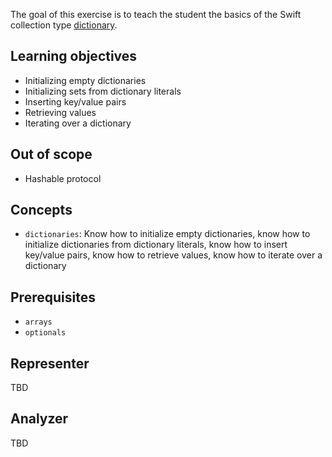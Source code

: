 The goal of this exercise is to teach the student the basics of the Swift collection type [dictionary][dictionaries].

## Learning objectives

- Initializing empty dictionaries
- Initializing sets from dictionary literals
- Inserting key/value pairs
- Retrieving values
- Iterating over a dictionary

## Out of scope

- Hashable protocol

## Concepts

- `dictionaries`: Know how to initialize empty dictionaries, know how to initialize dictionaries from dictionary literals, know how to insert key/value pairs, know how to retrieve values, know how to iterate over a dictionary

## Prerequisites

- `arrays`
- `optionals`

## Representer

TBD

## Analyzer

TBD

[dictionaries]: https://docs.swift.org/swift-book/LanguageGuide/CollectionTypes.html#ID113
[dictionary-docs]: https://developer.apple.com/documentation/swift/Dictionary
